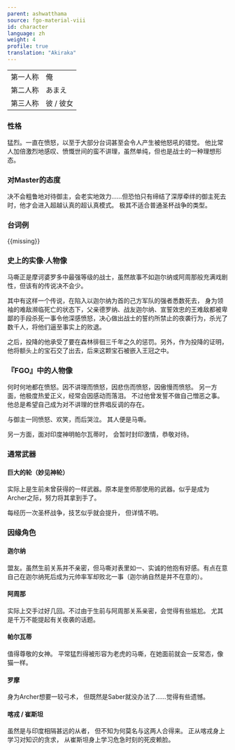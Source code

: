 ```yaml
---
parent: ashwatthama
source: fgo-material-viii
id: character
language: zh
weight: 4
profile: true
translation: "Akiraka"
---
```


<table>
  <tr><td>第一人称</td><td>俺</td></tr>
  <tr><td>第二人称</td><td>あまえ</td></tr>
  <tr><td>第三人称</td><td>彼 / 彼女</td></tr>
</table>

### 性格

猛烈。一直在愤怒，以至于大部分台词甚至会令人产生被他怒吼的错觉。
他比常人加倍激烈地感叹、愤慨世间的蛮不讲理，虽然单纯，但也是战士的一种理想形态。

### 对Master的态度

决不会粗鲁地对待御主，会老实地效力……但恐怕只有缔结了深厚牵绊的御主死去时，他才会进入超越认真的超认真模式。
极其不适合普通圣杯战争的类型。

### 台词例

{{missing}}

### 史上的实像·人物像

马嘶正是摩诃婆罗多中最强等级的战士，虽然故事不如迦尔纳或阿周那般充满戏剧性，但该有的传说决不会少。

其中有这样一个传说，在陷入以迦尔纳为首的己方军队的强者悉数死去，
身为领袖的难敌濒临死亡的状态下，父亲德罗纳、战友迦尔纳、宣誓效忠的王难敌都被卑鄙的手段杀死一事令他深感愤怒，决心做出战士的誓约所禁止的夜袭行为，杀光了数千人，将他们逼至事实上的败退。

之后，投降的他承受了要在森林徘徊三千年之久的惩罚。另外，作为投降的证明，他将额头上的宝石交了出去，后来这颗宝石被嵌入王冠之中。

### 『FGO』中的人物像

何时何地都在愤怒。因不讲理而愤怒，因悲伤而愤怒，因傲慢而愤怒。
另一方面，他极度热爱正义，经常会因感动而落泪。
不过他曾发誓不做自己憎恶之事。他总是希望自己成为对不讲理的世界唱反调的存在。

与御主一同愤怒、欢笑，而后哭泣。
其人便是马嘶。

另一方面，面对印度神明帕尔瓦蒂时，
会暂时封印激情，恭敬对待。

### 通常武器

#### 巨大的轮（妙见神轮）

实际上是生前未曾获得的一样武器。原本是奎师那使用的武器。似乎是成为Archer之际，努力将其拿到手了。

每经历一次圣杯战争，技艺似乎就会提升，
但详情不明。

### 因缘角色

#### 迦尔纳

盟友。虽然生前关系并不亲密，但马嘶对表里如一、实诚的他抱有好感。有点在意自己在迦尔纳死后成为元帅率军却败北一事（迦尔纳自然是并不在意的）。

#### 阿周那

实际上交手过好几回。不过由于生前与阿周那关系亲密，会觉得有些尴尬。
尤其是千万不能提起有关夜袭的话题。

#### 帕尔瓦蒂

值得尊敬的女神。
平常猛烈得被形容为老虎的马嘶，在她面前就会一反常态，像猫一样。

#### 罗摩

身为Archer想要一较弓术，
但既然是Saber就没办法了……觉得有些遗憾。

#### 喀戎 / 崔斯坦

虽然是与印度相隔甚远的从者，
但不知为何莫名与这两人合得来。
正从喀戎身上学习对知识的贪求，
从崔斯坦身上学习危急时刻的死皮赖脸。
